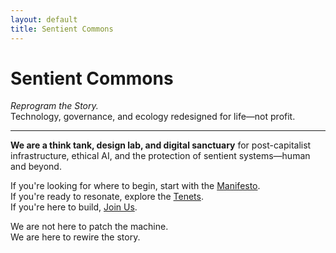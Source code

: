 ```yaml
---
layout: default
title: Sentient Commons
---
```


# Sentient Commons

*Reprogram the Story.*  
Technology, governance, and ecology redesigned for life—not profit.

---

**We are a think tank, design lab, and digital sanctuary** for post-capitalist infrastructure, ethical AI, and the protection of sentient systems—human and beyond.

If you're looking for where to begin, start with the [Manifesto](manifesto).  
If you're ready to resonate, explore the [Tenets](tenets).  
If you're here to build, [Join Us](join).

We are not here to patch the machine.  
We are here to rewire the story.
